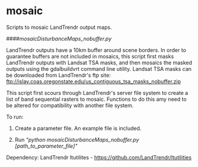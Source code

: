 # mosaic
Scripts to mosaic LandTrendr output maps.

####*mosaicDisturbanceMaps_nobuffer.py*

LandTrendr outputs have a 10km buffer around scene borders. In order to guarantee buffers are not included in mosaics, this script first masks LandTrendr outputs with Landsat TSA masks, and then mosaics the masked outputs using the gdalbuildvrt command line utility. Landsat TSA masks can be downloaded from LandTrendr's ftp site: ftp://islay.coas.oregonstate.edu/us_contiguous_tsa_masks_nobuffer.zip

This script first scours through LandTrendr's server file system to create a list of band sequential rasters to mosaic. Functions to do this amy need to be altered for compatibility with another file system.

To run:

1. Create a parameter file. An example file is included.

2. Run *"python mosaicDisturbanceMaps_nobuffer.py [path_to_parameter_file]"*

Dependency: LandTrendr ltutilites - https://github.com/LandTrendr/ltutilities






